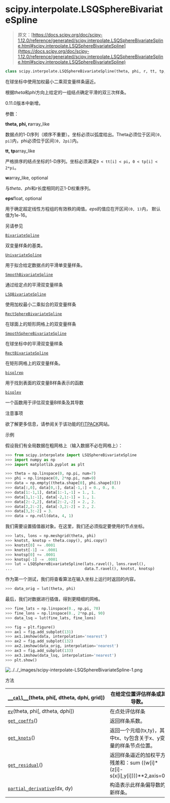 # scipy.interpolate.LSQSphereBivariateSpline

> 原文：[https://docs.scipy.org/doc/scipy-1.12.0/reference/generated/scipy.interpolate.LSQSphereBivariateSpline.html#scipy.interpolate.LSQSphereBivariateSpline](https://docs.scipy.org/doc/scipy-1.12.0/reference/generated/scipy.interpolate.LSQSphereBivariateSpline.html#scipy.interpolate.LSQSphereBivariateSpline)

```py
class scipy.interpolate.LSQSphereBivariateSpline(theta, phi, r, tt, tp, w=None, eps=1e-16)
```

在球坐标中使用加权最小二乘双变量样条逼近。

根据*theta*和*phi*方向上给定的一组结点确定平滑的双三次样条。

0.11.0版本中新增。

参数：

**theta, phi, r**array_like

数据点的1-D序列（顺序不重要）。坐标必须以弧度给出。Theta必须位于区间`[0, pi]`内，phi必须位于区间`[0, 2pi]`内。

**tt, tp**array_like

严格排序的结点坐标的1-D序列。坐标必须满足`0 < tt[i] < pi`，`0 < tp[i] < 2*pi`。

**w**array_like, optional

与*theta*、*phi*和*r*长度相同的正1-D权重序列。

**eps**float, optional

用于确定超定线性方程组的有效秩的阈值。*eps*的值应在开区间`(0, 1)`内， 默认值为1e-16。

另请参见

[`BivariateSpline`](scipy.interpolate.BivariateSpline.html#scipy.interpolate.BivariateSpline "scipy.interpolate.BivariateSpline")

双变量样条的基类。

[`UnivariateSpline`](scipy.interpolate.UnivariateSpline.html#scipy.interpolate.UnivariateSpline "scipy.interpolate.UnivariateSpline")

用于拟合给定数据点的平滑单变量样条。

[`SmoothBivariateSpline`](scipy.interpolate.SmoothBivariateSpline.html#scipy.interpolate.SmoothBivariateSpline "scipy.interpolate.SmoothBivariateSpline")

通过给定点的平滑双变量样条

[`LSQBivariateSpline`](scipy.interpolate.LSQBivariateSpline.html#scipy.interpolate.LSQBivariateSpline "scipy.interpolate.LSQBivariateSpline")

使用加权最小二乘拟合的双变量样条

[`RectSphereBivariateSpline`](scipy.interpolate.RectSphereBivariateSpline.html#scipy.interpolate.RectSphereBivariateSpline "scipy.interpolate.RectSphereBivariateSpline")

在球面上的矩形网格上的双变量样条

[`SmoothSphereBivariateSpline`](scipy.interpolate.SmoothSphereBivariateSpline.html#scipy.interpolate.SmoothSphereBivariateSpline "scipy.interpolate.SmoothSphereBivariateSpline")

在球坐标中的平滑双变量样条

[`RectBivariateSpline`](scipy.interpolate.RectBivariateSpline.html#scipy.interpolate.RectBivariateSpline "scipy.interpolate.RectBivariateSpline")

在矩形网格上的双变量样条。

[`bisplrep`](scipy.interpolate.bisplrep.html#scipy.interpolate.bisplrep "scipy.interpolate.bisplrep")

用于找到表面的双变量B样条表示的函数

[`bisplev`](scipy.interpolate.bisplev.html#scipy.interpolate.bisplev "scipy.interpolate.bisplev")

一个函数用于评估双变量B样条及其导数

注意事项

欲了解更多信息，请参阅关于该功能的[FITPACK](http://www.netlib.org/dierckx/sphere.f)网站。

示例

假设我们有全局数据在粗网格上（输入数据不必在网格上）：

```py
>>> from scipy.interpolate import LSQSphereBivariateSpline
>>> import numpy as np
>>> import matplotlib.pyplot as plt 
```

```py
>>> theta = np.linspace(0, np.pi, num=7)
>>> phi = np.linspace(0, 2*np.pi, num=9)
>>> data = np.empty((theta.shape[0], phi.shape[0]))
>>> data[:,0], data[0,:], data[-1,:] = 0., 0., 0.
>>> data[1:-1,1], data[1:-1,-1] = 1., 1.
>>> data[1,1:-1], data[-2,1:-1] = 1., 1.
>>> data[2:-2,2], data[2:-2,-2] = 2., 2.
>>> data[2,2:-2], data[-3,2:-2] = 2., 2.
>>> data[3,3:-2] = 3.
>>> data = np.roll(data, 4, 1) 
```

我们需要设置插值器对象。在这里，我们还必须指定要使用的节点坐标。

```py
>>> lats, lons = np.meshgrid(theta, phi)
>>> knotst, knotsp = theta.copy(), phi.copy()
>>> knotst[0] += .0001
>>> knotst[-1] -= .0001
>>> knotsp[0] += .0001
>>> knotsp[-1] -= .0001
>>> lut = LSQSphereBivariateSpline(lats.ravel(), lons.ravel(),
...                                data.T.ravel(), knotst, knotsp) 
```

作为第一个测试，我们将查看算法在输入坐标上运行时返回的内容。

```py
>>> data_orig = lut(theta, phi) 
```

最后，我们对数据进行插值，得到更精细的网格。

```py
>>> fine_lats = np.linspace(0., np.pi, 70)
>>> fine_lons = np.linspace(0., 2*np.pi, 90)
>>> data_lsq = lut(fine_lats, fine_lons) 
```

```py
>>> fig = plt.figure()
>>> ax1 = fig.add_subplot(131)
>>> ax1.imshow(data, interpolation='nearest')
>>> ax2 = fig.add_subplot(132)
>>> ax2.imshow(data_orig, interpolation='nearest')
>>> ax3 = fig.add_subplot(133)
>>> ax3.imshow(data_lsq, interpolation='nearest')
>>> plt.show() 
```

![../../_images/scipy-interpolate-LSQSphereBivariateSpline-1.png](../Images/e05390925074311b4b6fcc8c6a601ef8.png)

方法

| [`__call__`](scipy.interpolate.LSQSphereBivariateSpline.__call__.html#scipy.interpolate.LSQSphereBivariateSpline.__call__ "scipy.interpolate.LSQSphereBivariateSpline.__call__")(theta, phi[, dtheta, dphi, grid]) | 在给定位置评估样条或其导数。 |
| --- | --- |
| [`ev`](scipy.interpolate.LSQSphereBivariateSpline.ev.html#scipy.interpolate.LSQSphereBivariateSpline.ev "scipy.interpolate.LSQSphereBivariateSpline.ev")(theta, phi[, dtheta, dphi]) | 在点处评估样条 |
| [`get_coeffs`](scipy.interpolate.LSQSphereBivariateSpline.get_coeffs.html#scipy.interpolate.LSQSphereBivariateSpline.get_coeffs "scipy.interpolate.LSQSphereBivariateSpline.get_coeffs")() | 返回样条系数。 |
| [`get_knots`](scipy.interpolate.LSQSphereBivariateSpline.get_knots.html#scipy.interpolate.LSQSphereBivariateSpline.get_knots "scipy.interpolate.LSQSphereBivariateSpline.get_knots")() | 返回一个元组(tx,ty)，其中tx、ty包含关于x、y变量的样条节点位置。 |
| [`get_residual`](scipy.interpolate.LSQSphereBivariateSpline.get_residual.html#scipy.interpolate.LSQSphereBivariateSpline.get_residual "scipy.interpolate.LSQSphereBivariateSpline.get_residual")() | 返回样条逼近的加权平方残差和：sum ((w[i]*(z[i]-s(x[i],y[i])))**2,axis=0) |
| [`partial_derivative`](scipy.interpolate.LSQSphereBivariateSpline.partial_derivative.html#scipy.interpolate.LSQSphereBivariateSpline.partial_derivative "scipy.interpolate.LSQSphereBivariateSpline.partial_derivative")(dx, dy) | 构造表示此样条偏导数的新样条。 |
